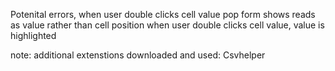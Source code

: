 Potenital errors, 
when user double clicks cell value pop form shows reads as value rather than cell position
when user double clicks cell value, value is highlighted


note: additional extenstions downloaded and used: Csvhelper
